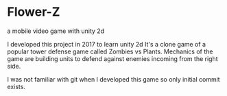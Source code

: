 # Flower-Z
a mobile video game with unity 2d

I developed this project in 2017 to learn unity 2d
It's a clone game of a popular tower defense game called Zombies vs Plants.
Mechanics of the game are building units to defend against enemies incoming from the right side.


I was not familiar with git when I developed this game so only initial commit exists.
